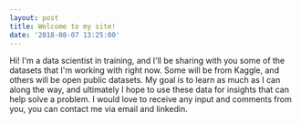 ```yaml
---
layout: post
title: Welcome to my site!
date: '2018-08-07 13:25:00'
---
```

Hi! I'm a data scientist in training, and I'll be sharing with you some of the datasets that I'm working with right now. Some will be from Kaggle, and others will be open public datasets. My goal is to learn as much as I can along the way, and ultimately I hope to use these data for insights that can help solve a problem. 
I would love to receive any input and comments from you, you can contact me via email and linkedin.

